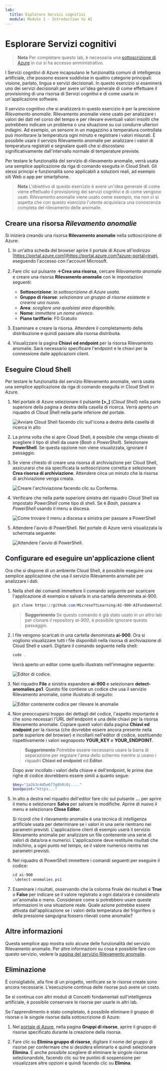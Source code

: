 ```yaml
---
lab:
  title: Esplorare Servizi cognitivi
  module: Module 1 - Introduction to AI
---
```


# <a name="explore-cognitive-services"></a>Esplorare Servizi cognitivi

> **Nota** Per completare questo lab, è necessaria una [sottoscrizione di Azure](https://azure.microsoft.com/free?azure-portal=true) in cui si ha accesso amministrativo.

I Servizi cognitivi di Azure incapsulano le funzionalità comuni di intelligenza artificiale, che possono essere suddivise in quattro categorie principali: visione, parlato, lingua e servizi decisionali. In questo esercizio si esaminerà uno dei servizi decisionali per avere un'idea generale di come effettuare il provisioning di una risorsa di Servizi cognitivi e di come usarla in un'applicazione software.

Il servizio cognitivo che si analizzerà in questo esercizio è per la precisione *Rilevamento anomalie*. Rilevamento anomalie viene usato per analizzare i valori dei dati nel corso del tempo e per rilevare eventuali valori insoliti che potrebbero indicare un problema o una situazione su cui condurre ulteriori indagini. Ad esempio, un sensore in un magazzino a temperatura controllata può monitorare la temperatura ogni minuto e registrare i valori misurati. È possibile usare il servizio Rilevamento anomalie per analizzare i valori di temperatura registrati e segnalare quelli che si discostano significativamente dall'intervallo normale di temperature previste.

Per testare le funzionalità del servizio di rilevamento anomalie, verrà usata una semplice applicazione da riga di comando eseguita in Cloud Shell. Gli stessi principi e funzionalità sono applicabili a soluzioni reali, ad esempio siti Web o app per smartphone.

> **Nota** L'obiettivo di questo esercizio è avere un'idea generale di come viene effettuato il provisioning dei servizi cognitivi e di come vengono usati. Rilevamento anomalie viene usato come esempio, ma non ci si aspetta che con questo esercizio l'utente acquisisca una conoscenza completa del rilevamento delle anomalie.

## <a name="create-an-anomaly-detector-resource"></a>Creare una risorsa *Rilevamento anomalie*

Si inizierà creando una risorsa **Rilevamento anomalie** nella sottoscrizione di Azure:

1. In un'altra scheda del browser aprire il portale di Azure all'indirizzo [https://portal.azure.com](https://portal.azure.com?azure-portal=true), eseguendo l'accesso con l'account Microsoft.

1. Fare clic sul pulsante **&#65291;Crea una risorsa**, cercare *Rilevamento anomalie* e creare una risorsa **Rilevamento anomalie** con le impostazioni seguenti:
    - **Sottoscrizione**: *la sottoscrizione di Azure usata*.
    - **Gruppo di risorse**: *selezionare un gruppo di risorse esistente o crearne uno nuovo*.
    - **Area**: *scegliere una qualsiasi area disponibile*.
    - **Nome**: *immettere un nome univoco*.
    - **Piano tariffario**: F0 Gratuito

1. Esaminare e creare la risorsa. Attendere il completamento della distribuzione e quindi passare alla risorsa distribuita.

1. Visualizzare la pagina **Chiavi ed endpoint** per la risorsa Rilevamento anomalie. Sarà necessario specificare l'endpoint e le chiavi per la connessione dalle applicazioni client.

## <a name="run-cloud-shell"></a>Eseguire Cloud Shell

Per testare le funzionalità del servizio Rilevamento anomalie, verrà usata una semplice applicazione da riga di comando eseguita in Cloud Shell in Azure.

1. Nel portale di Azure selezionare il pulsante **[>_]** (*Cloud Shell*) nella parte superiore della pagina a destra della casella di ricerca. Verrà aperto un riquadro di Cloud Shell nella parte inferiore del portale.

    ![Avviare Cloud Shell facendo clic sull'icona a destra della casella di ricerca in alto](media/anomaly-detector/powershell-portal-guide-1.png)

1. La prima volta che si apre Cloud Shell, è possibile che venga chiesto di scegliere il tipo di shell da usare (*Bash* o *PowerShell*). Selezionare **PowerShell**. Se questa opzione non viene visualizzata, ignorare il passaggio.  

1. Se viene chiesto di creare una risorsa di archiviazione per Cloud Shell, assicurarsi che sia specificata la sottoscrizione corretta e selezionare **Crea risorsa di archiviazione**. Attendere circa un minuto che la risorsa di archiviazione venga creata.

    ![Creare l'archiviazione facendo clic su Conferma.](media/anomaly-detector/powershell-portal-guide-2.png)

1. Verificare che nella parte superiore sinistra del riquadro Cloud Shell sia impostato *PowerShell* come tipo di shell. Se è *Bash*, passare a *PowerShell* usando il menu a discesa.

    ![Come trovare il menu a discesa a sinistra per passare a PowerShell](media/anomaly-detector/powershell-portal-guide-3.png)

1. Attendere l'avvio di PowerShell. Nel portale di Azure verrà visualizzata la schermata seguente:  

    ![Attendere l'avvio di PowerShell.](media/anomaly-detector/powershell-prompt.png)

## <a name="configure-and-run-a-client-application"></a>Configurare ed eseguire un'applicazione client

Ora che si dispone di un ambiente Cloud Shell, è possibile eseguire una semplice applicazione che usa il servizio Rilevamento anomalie per analizzare i dati.

1. Nella shell dei comandi immettere il comando seguente per scaricare l'applicazione di esempio e salvarla in una cartella denominata ai-900.

    ```PowerShell
    git clone https://github.com/MicrosoftLearning/AI-900-AIFundamentals ai-900
    ```

    >**Suggerimento** Se questo comando è già stato usato in un altro lab per clonare il repository *ai-900*, è possibile ignorare questo passaggio.

1. I file vengono scaricati in una cartella denominata **ai-900**. Ora si vogliono visualizzare tutti i file disponibili nella risorsa di archiviazione di Cloud Shell e usarli. Digitare il comando seguente nella shell:

     ```PowerShell
    code .
    ```

    Verrà aperto un editor come quello illustrato nell'immagine seguente: 

    ![Editor di codice.](media/anomaly-detector/powershell-portal-guide-4.png)

1. Nel riquadro **File** a sinistra espandere **ai-900** e selezionare **detect-anomalies.ps1**. Questo file contiene un codice che usa il servizio Rilevamento anomalie, come illustrato di seguito:

    ![Editor contenente codice per rilevare le anomalie](media/anomaly-detector/detect-anomalies-code.png)

1. Non preoccuparsi troppo dei dettagli del codice, l'aspetto importante è che sono necessari l'URL dell'endpoint e una delle chiavi per la risorsa Rilevamento anomalie. Copiare questi valori dalla pagina **Chiavi ed endpoint** per la risorsa (che dovrebbe essere ancora presente nella parte superiore del browser) e incollarli nell'editor di codice, sostituendo rispettivamente i valori segnaposto **YOUR_KEY** e **YOUR_ENDPOINT**.

    > **Suggerimento** Potrebbe essere necessario usare la barra di separazione per regolare l'area dello schermo mentre si usano i riquadri **Chiavi ed endpoint** ed **Editor**.

    Dopo aver incollato i valori della chiave e dell'endpoint, le prime due righe di codice dovrebbero essere simili a quanto segue:

    ```PowerShell
    $key="1a2b3c4d5e6f7g8h9i0j...."    
    $endpoint="https..."
    ```

1. In alto a destra nel riquadro dell'editor fare clic sul pulsante **...** per aprire il menu e selezionare **Salva** per salvare le modifiche. Aprire di nuovo il menu e selezionare **Close Editor**.

    Si ricordi che il rilevamento anomalie è una tecnica di intelligenza artificiale usata per determinare se i valori in una serie rientrano nei parametri previsti. L'applicazione client di esempio userà il servizio Rilevamento anomalie per analizzare un file contenente una serie di valori di data/ora e numerici. L'applicazione deve restituire risultati che indichino, a ogni punto nel tempo, se il valore numerico rientra nei parametri previsti.

1. Nel riquadro di PowerShell immettere i comandi seguenti per eseguire il codice:

    ```PowerShell
    cd ai-900
    .\detect-anomalies.ps1
    ```

1. Esaminare i risultati, osservando che la colonna finale dei risultati è **True** o **False** per indicare se il valore registrato a ogni data/ora è considerato un'anomalia o meno. Considerare come si potrebbero usare queste informazioni in una situazione reale. Quale azione potrebbe essere attivata dall'applicazione se i valori della temperatura del frigorifero o della pressione sanguigna fossero rilevati come anomalie?  

## <a name="learn-more"></a>Altre informazioni

Questa semplice app mostra solo alcune delle funzionalità del servizio Rilevamento anomalie. Per altre informazioni su cosa è possibile fare con questo servizio, vedere la [pagina del servizio Rilevamento anomalie](https://azure.microsoft.com/services/cognitive-services/anomaly-detector/).

## <a name="clean-up"></a>Eliminazione

È consigliabile, alla fine di un progetto, verificare se le risorse create sono ancora necessarie. L'esecuzione continua delle risorse può avere un costo. 

Se si continua con altri moduli di Concetti fondamentali sull'intelligenza artificiale, è possibile conservare le risorse per usarle in altri lab.

Se l'apprendimento è stato completato, è possibile eliminare il gruppo di risorse o le singole risorse dalla sottoscrizione di Azure:

1. Nel [portale di Azure](https://portal.azure.com/), nella pagina **Gruppi di risorse**, aprire il gruppo di risorse specificato durante la creazione della risorsa.

2. Fare clic su **Elimina gruppo di risorse**, digitare il nome del gruppo di risorse per confermare che si desidera eliminarlo e quindi selezionare **Elimina**. È anche possibile scegliere di eliminare le singole risorse selezionandole, facendo clic sui tre puntini di sospensione per visualizzare altre opzioni e quindi facendo clic su **Elimina**.